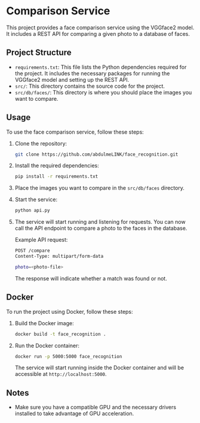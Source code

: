 # Comparison Service

This project provides a face comparison service using the VGGface2 model. It includes a REST API for comparing a given photo to a database of faces.

## Project Structure

- `requirements.txt`: This file lists the Python dependencies required for the project. It includes the necessary packages for running the VGGface2 model and setting up the REST API.
- `src/`: This directory contains the source code for the project.
- `src/db/faces/`: This directory is where you should place the images you want to compare.

## Usage

To use the face comparison service, follow these steps:

1. Clone the repository:

   ```bash
   git clone https://github.com/abdulmeLINK/face_recognition.git
   ```

2. Install the required dependencies:

   ```bash
   pip install -r requirements.txt
   ```

3. Place the images you want to compare in the `src/db/faces` directory.

4. Start the service:

   ```bash
   python api.py
   ```

5. The service will start running and listening for requests. You can now call the API endpoint to compare a photo to the faces in the database.

   Example API request:

   ```bash
   POST /compare
   Content-Type: multipart/form-data

   photo=<photo-file>
   ```

   The response will indicate whether a match was found or not.

## Docker

To run the project using Docker, follow these steps:

1. Build the Docker image:

   ```bash
   docker build -t face_recognition .
   ```

2. Run the Docker container:

   ```bash
   docker run -p 5000:5000 face_recognition
   ```

   The service will start running inside the Docker container and will be accessible at `http://localhost:5000`.

## Notes

- Make sure you have a compatible GPU and the necessary drivers installed to take advantage of GPU acceleration.


